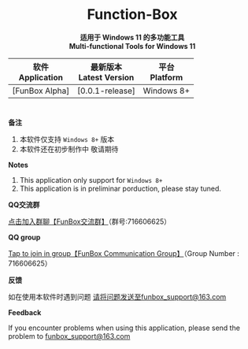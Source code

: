 <div align="center">
  
# Function-Box

**适用于 Windows 11 的多功能工具**                                        
**Multi-functional Tools for Windows 11**

| 软件</br>Application | 最新版本</br>Latest Version | 平台</br>Platform |
| :-: | :-: | :-: |
| [FunBox Alpha] | [0.0.1-release] | Windows 8+ |

</div>

#               

**备注**

1.  <span id="ref2">本软件仅支持 `Windows 8+` 版本</span>
2.  <span id="ref2">本软件还在初步制作中 敬请期待</span>

**Notes**

1. <span id="ref1_en">This application only support for `Windows 8+`</span>
2. <span id="ref2_en">This application is in preliminar porduction, please stay tuned.</span>    

**QQ交流群**

[点击加入群聊【FunBox交流群】](https://qm.qq.com/cgi-bin/qm/qr?k=jwCZyFnvFKy6eEf8tmZnsLqA-rrc0EcC&authKey=OPsPPRiQoBkAXBqNeylFejhp7CpX10VU00RNpWkjmmQgtggR0Pe00L8gLESqLmCL&noverify=0)（群号:716606625）

**QQ group**

[Tap to join in group【FunBox Communication Group】](https://qm.qq.com/cgi-bin/qm/qr?k=jwCZyFnvFKy6eEf8tmZnsLqA-rrc0EcC&authKey=OPsPPRiQoBkAXBqNeylFejhp7CpX10VU00RNpWkjmmQgtggR0Pe00L8gLESqLmCL&noverify=0)（Group Number : 716606625）
  
**反馈**

如在使用本软件时遇到问题 请将问题发送至funbox_support@163.com

**Feedback**

If you encounter problems when using this application, please send the problem to funbox_support@163.com
